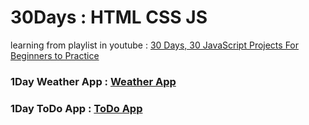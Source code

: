# 30Days : HTML CSS JS
learning from playlist in youtube : [30 Days, 30 JavaScript Projects For Beginners to Practice](https://youtube.com/playlist?list=PLjwm_8O3suyOgDS_Z8AWbbq3zpCmR-WE9&si=RH6wHvnqGHdBUy6m)


### 1Day Weather App : [Weather App](https://maryam-elmorshidy.github.io/30DaysHTML-CSS-JS/1Day_Weather%20App/)

### 1Day ToDo App : [ToDo App](https://maryam-elmorshidy.github.io/30DaysHTML-CSS-JS/2Day_ToDo%20App/)
